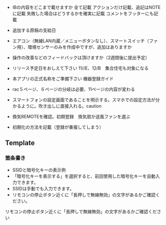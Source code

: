 * IBの内容をどこまで載せますか
全て記載
アクションだけ記載、追記はNOTEに記載
失敗した場合はどうするかを確実に記載
コメントをフッターにも記載
 
* 追加する原稿の支給日
 
* エアコン（無線LAN内蔵／メニューボタンなし）、スマートスイッチ（ファン用）、環境センサーのみを作成中ですが、追加はありますか
 
* 操作の改善などのフィードバックは頂けますか（2週間後に提出予定）
 
* リリース予定日をおしえて下さい
  11//E、12/B　集合住宅も対象になる
* 本アプリの正式名称をご準備下さい
  機器登録ガイド

* rac５ページ、６ページの分岐は必要、11ページの内容が変わる
* スマートフォンの設定画面であることを明示する。スマホでの設定方法が分かるように。吹き出しに直接入れる。caution
* 換気REMOTEを確認。初期登録　換気扇か送風ファンを選ぶ
* 初期化の方法を記載（登録が重複してしまう）

## Template
### 箇条書き
<ul>
  <li><a class="footer-link" data-bs-toggle="modal" data-bs-target="#modalCommon005">SSIDと暗号化キーの表示例</a></li>
  <li><a class="footer-link" data-bs-toggle="modal" data-bs-target="#modalSen011-1">「暗号化キーを表示する」</a>を選択すると、前回使用した暗号化キーを自動入力できます。</li>
  <li><a class="footer-link" data-bs-toggle="modal" data-bs-target="#modalCommon004">SSIDは手動でも入力できます。</a></li>
  <li><a class="footer-link" data-bs-toggle="modal" data-bs-target="#modalCommon004">リモコンの停止ボタン近くに「長押しで無線無効」の文字があるかご確認ください。</a></li>
</ul>
リモコンの停止ボタン近くに「長押しで無線無効」の文字があるかご確認ください